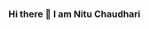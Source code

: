 ### Hi there 👋 I am Nitu Chaudhari


<!--
**NituChaudhari/NituChaudhari** is a ✨ _special_ ✨ repository because its `README.md` (this file) appears on your GitHub profile.

Here are some ideas to get you started:

- 🔭 I’m looking for job on...software devlopment
- 🌱 I’m currently learning...Javascript php and python
- 📫 How to reach me: ...{email)nituchaudhari67@gmail.com

-->
